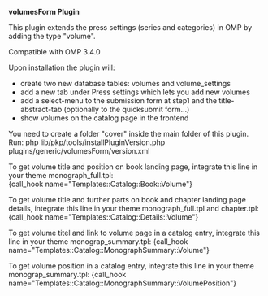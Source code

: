 **volumesForm Plugin**

This plugin extends the press settings (series and categories) in OMP by adding the type "volume".

Compatible with OMP 3.4.0

Upon installation the plugin will:
* create two new database tables: volumes and volume_settings
* add a new tab under Press settings which lets you add new volumes
* add a select-menu to the submission form at step1 and the title-abstract-tab (optionally to the quicksubmit form...)
* show volumes on the catalog page in the frontend

You need to create a folder "cover" inside the main folder of this plugin.
Run: php lib/pkp/tools/installPluginVersion.php plugins/generic/volumesForm/version.xml

To get volume title and position on book landing page, integrate this line in your theme monograph_full.tpl:  
{call_hook name="Templates::Catalog::Book::Volume"} 

To get volume title and further parts on book and chapter landing page details, integrate this line in your theme monograph_full.tpl and chapter.tpl:  
{call_hook name="Templates::Catalog::Details::Volume"}  

To get volume titel and link to volume page in a catalog entry, integrate this line in your theme monograp_summary.tpl:
{call_hook name="Templates::Catalog::MonographSummary::Volume"}

To get volume position in a catalog entry, integrate this line in your theme monograp_summary.tpl:
{call_hook name="Templates::Catalog::MonographSummary::VolumePosition"}